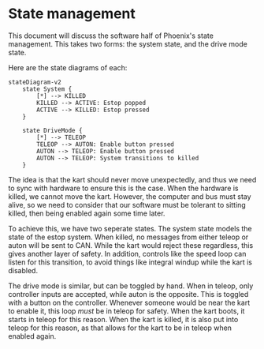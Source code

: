 # State management

This document will discuss the software half of Phoenix's state management. This takes two forms: the system state, and
the drive mode state.

Here are the state diagrams of each:

```mermaid
stateDiagram-v2
    state System {
        [*] --> KILLED
        KILLED --> ACTIVE: Estop popped
        ACTIVE --> KILLED: Estop pressed
    }

    state DriveMode {
        [*] --> TELEOP
        TELEOP --> AUTON: Enable button pressed
        AUTON --> TELEOP: Enable button pressed
        AUTON --> TELEOP: System transitions to killed
    }
```

The idea is that the kart should never move unexpectedly, and thus we need to sync with hardware to ensure this is the
case. When the hardware is killed, we cannot move the kart. However, the computer and bus must stay alive, so we need
to consider that our software must be tolerant to sitting killed, then being enabled again some time later.

To achieve this, we have two seperate states. The system state models the state of the estop system. When killed,
no messages from either teleop or auton will be sent to CAN. While the kart would reject these regardless, this gives
another layer of safety. In addition, controls like the speed loop can listen for this transition, to avoid things
like integral windup while the kart is disabled.

The drive mode is similar, but can be toggled by hand. When in teleop, only controller inputs are accepted, while auton
is the opposite. This is toggled with a button on the controller. Whenever someone would be near the kart to enable it,
this loop _must_ be in teleop for safety. When the kart boots, it starts in teleop for this reason. When the kart is
killed, it is also put into teleop for this reason, as that allows for the kart to be in teleop when enabled again.